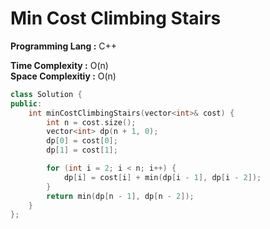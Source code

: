 # Min Cost Climbing Stairs

**Programming Lang :** C++

**Time Complexity :** O(n)  
**Space Complexitiy :** O(n)

```cpp
class Solution {
public:
    int minCostClimbingStairs(vector<int>& cost) {
        int n = cost.size();
        vector<int> dp(n + 1, 0);
        dp[0] = cost[0];
        dp[1] = cost[1];

        for (int i = 2; i < n; i++) {
            dp[i] = cost[i] + min(dp[i - 1], dp[i - 2]);
        }
        return min(dp[n - 1], dp[n - 2]);
    }
};
```
